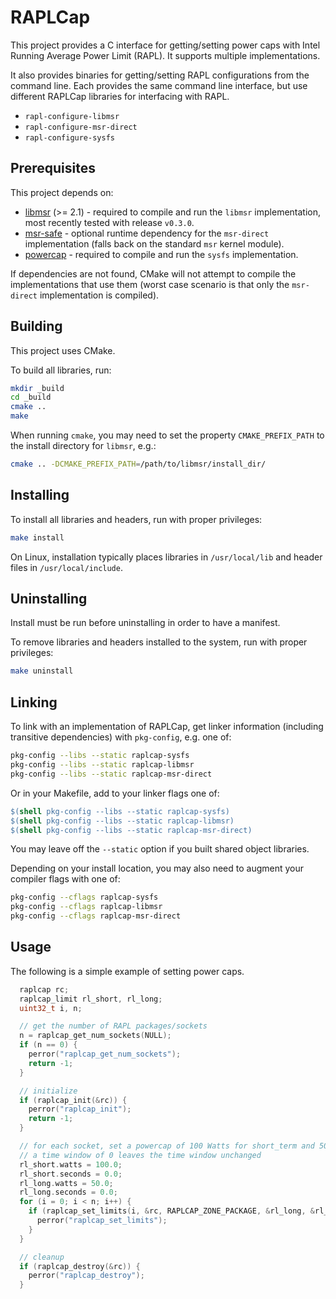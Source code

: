# RAPLCap

This project provides a C interface for getting/setting power caps with Intel Running Average Power Limit (RAPL).
It supports multiple implementations.

It also provides binaries for getting/setting RAPL configurations from the command line.
Each provides the same command line interface, but use different RAPLCap libraries for interfacing with RAPL.
 * `rapl-configure-libmsr`
 * `rapl-configure-msr-direct`
 * `rapl-configure-sysfs`

## Prerequisites

This project depends on:
 * [libmsr](https://github.com/LLNL/libmsr/) (>= 2.1) - required to compile and run the `libmsr` implementation, most recently tested with release `v0.3.0`.
 * [msr-safe](https://github.com/LLNL/msr-safe) - optional runtime dependency for the `msr-direct` implementation (falls back on the standard `msr` kernel module).
 * [powercap](https://github.com/powercap/powercap) - required to compile and run the `sysfs` implementation.

If dependencies are not found, CMake will not attempt to compile the implementations that use them (worst case scenario is that only the `msr-direct` implementation is compiled).

## Building

This project uses CMake.

To build all libraries, run:

``` sh
mkdir _build
cd _build
cmake ..
make
```

When running `cmake`, you may need to set the property `CMAKE_PREFIX_PATH` to the install directory for `libmsr`, e.g.:

``` sh
cmake .. -DCMAKE_PREFIX_PATH=/path/to/libmsr/install_dir/
```

## Installing

To install all libraries and headers, run with proper privileges:

``` sh
make install
```

On Linux, installation typically places libraries in `/usr/local/lib` and header files in `/usr/local/include`.

## Uninstalling

Install must be run before uninstalling in order to have a manifest.

To remove libraries and headers installed to the system, run with proper privileges:

``` sh
make uninstall
```

## Linking

To link with an implementation of RAPLCap, get linker information (including transitive dependencies) with `pkg-config`, e.g. one of:

``` sh
pkg-config --libs --static raplcap-sysfs
pkg-config --libs --static raplcap-libmsr
pkg-config --libs --static raplcap-msr-direct
```

Or in your Makefile, add to your linker flags one of:

``` Makefile
$(shell pkg-config --libs --static raplcap-sysfs)
$(shell pkg-config --libs --static raplcap-libmsr)
$(shell pkg-config --libs --static raplcap-msr-direct)
```

You may leave off the `--static` option if you built shared object libraries.

Depending on your install location, you may also need to augment your compiler flags with one of:

``` sh
pkg-config --cflags raplcap-sysfs
pkg-config --cflags raplcap-libmsr
pkg-config --cflags raplcap-msr-direct
```

## Usage

The following is a simple example of setting power caps.

``` C
  raplcap rc;
  raplcap_limit rl_short, rl_long;
  uint32_t i, n;

  // get the number of RAPL packages/sockets
  n = raplcap_get_num_sockets(NULL);
  if (n == 0) {
    perror("raplcap_get_num_sockets");
    return -1;
  }

  // initialize
  if (raplcap_init(&rc)) {
    perror("raplcap_init");
    return -1;
  }

  // for each socket, set a powercap of 100 Watts for short_term and 50 Watts for long_term constraints
  // a time window of 0 leaves the time window unchanged
  rl_short.watts = 100.0;
  rl_short.seconds = 0.0;
  rl_long.watts = 50.0;
  rl_long.seconds = 0.0;
  for (i = 0; i < n; i++) {
    if (raplcap_set_limits(i, &rc, RAPLCAP_ZONE_PACKAGE, &rl_long, &rl_short)) {
      perror("raplcap_set_limits");
    }
  }

  // cleanup
  if (raplcap_destroy(&rc)) {
    perror("raplcap_destroy");
  }
```
